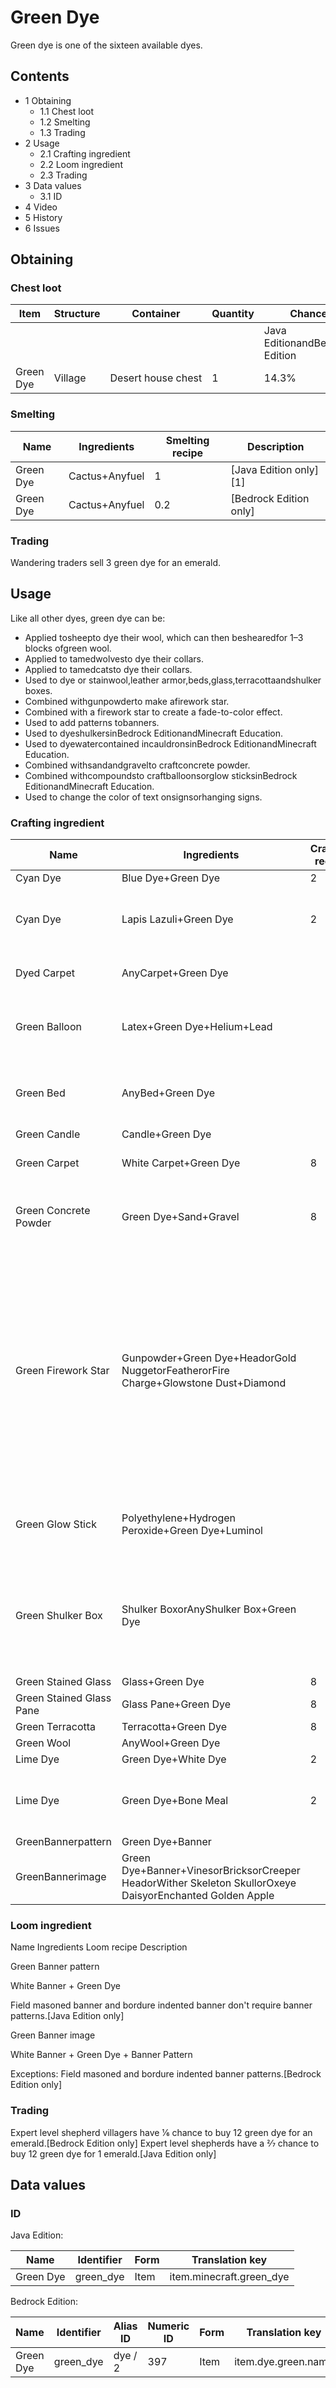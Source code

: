 # Green Dye
Green dye is one of the sixteen available dyes.

## Contents
- 1 Obtaining
	- 1.1 Chest loot
	- 1.2 Smelting
	- 1.3 Trading
- 2 Usage
	- 2.1 Crafting ingredient
	- 2.2 Loom ingredient
	- 2.3 Trading
- 3 Data values
	- 3.1 ID
- 4 Video
- 5 History
- 6 Issues

## Obtaining
### Chest loot
| Item      | Structure | Container          | Quantity | Chance                         |
|-----------|-----------|--------------------|----------|--------------------------------|
|           |           |                    |          | Java EditionandBedrock Edition |
| Green Dye | Village   | Desert house chest | 1        | 14.3%                          |

### Smelting
| Name      | Ingredients    | Smelting recipe | Description              |
|-----------|----------------|-----------------|--------------------------|
| Green Dye | Cactus+Anyfuel | 1               | ‌[Java Edition  only][1] |
| Green Dye | Cactus+Anyfuel | 0.2             | ‌[Bedrock Edition  only] |

### Trading
Wandering traders sell 3 green dye for an emerald.

## Usage
Like all other dyes, green dye can be:

- Applied tosheepto dye their wool, which can then beshearedfor 1–3 blocks ofgreen wool.
- Applied to tamedwolvesto dye their collars.
- Applied to tamedcatsto dye their collars.
- Used to dye or stainwool,leather armor,beds,glass,terracottaandshulker boxes.
- Combined withgunpowderto make afirework star.
- Combined with a firework star to create a fade-to-color effect.
- Used to add patterns tobanners.
- Used to dyeshulkersinBedrock EditionandMinecraft Education.
- Used to dyewatercontained incauldronsinBedrock EditionandMinecraft Education.
- Combined withsandandgravelto craftconcrete powder.
- Combined withcompoundsto craftballoonsorglow sticksinBedrock EditionandMinecraft Education.
- Used to change the color of text onsignsorhanging signs.

### Crafting ingredient
| Name                     | Ingredients                                                                                              | Crafting recipe | Description                                                                                                                                                                       |
|--------------------------|----------------------------------------------------------------------------------------------------------|-----------------|-----------------------------------------------------------------------------------------------------------------------------------------------------------------------------------|
| Cyan Dye                 | Blue Dye+Green Dye                                                                                       | 2               |                                                                                                                                                                                   |
| Cyan Dye                 | Lapis Lazuli+Green Dye                                                                                   | 2               | ‌[Bedrock Edition and Minecraft Education  only]                                                                                                                                  |
| Dyed Carpet              | AnyCarpet+Green Dye                                                                                      |                 | ‌[Java Edition  only]                                                                                                                                                             |
| Green Balloon            | Latex+Green Dye+Helium+Lead                                                                              |                 | ‌[Bedrock Edition and Minecraft Education  only]                                                                                                                                  |
| Green Bed                | AnyBed+Green Dye                                                                                         |                 | A bed of any color can be re-dyed using dyes.                                                                                                                                     |
| Green Candle             | Candle+Green Dye                                                                                         |                 |                                                                                                                                                                                   |
| Green Carpet             | White Carpet+Green Dye                                                                                   | 8               | ‌[Bedrock Edition  only]                                                                                                                                                          |
| Green Concrete Powder    | Green Dye+Sand+Gravel                                                                                    | 8               | Red sand cannot be used in place of sand.[2][3]                                                                                                                                   |
| Green Firework Star      | Gunpowder+Green Dye+HeadorGold NuggetorFeatherorFire Charge+Glowstone Dust+Diamond                       |                 | Up to eight dyes can be added.One head, gold nugget, feather, or fire charge can be added.Both the diamond and the glowstone dust can be added with any of the other ingredients. |
| Green Glow Stick         | Polyethylene+Hydrogen Peroxide+Green Dye+Luminol                                                         |                 | ‌[Bedrock Edition and Minecraft Education  only]                                                                                                                                  |
| Green Shulker Box        | Shulker BoxorAnyShulker Box+Green Dye                                                                    |                 | The shulker box retains its contents. If it is renamed on ananvil, it also retains its name.                                                                                      |
| Green Stained Glass      | Glass+Green Dye                                                                                          | 8               |                                                                                                                                                                                   |
| Green Stained Glass Pane | Glass Pane+Green Dye                                                                                     | 8               |                                                                                                                                                                                   |
| Green Terracotta         | Terracotta+Green Dye                                                                                     | 8               |                                                                                                                                                                                   |
| Green Wool               | AnyWool+Green Dye                                                                                        |                 |                                                                                                                                                                                   |
| Lime Dye                 | Green Dye+White Dye                                                                                      | 2               |                                                                                                                                                                                   |
| Lime Dye                 | Green Dye+Bone Meal                                                                                      | 2               | ‌[Bedrock Edition and Minecraft Education  only]                                                                                                                                  |
| GreenBannerpattern       | Green Dye+Banner                                                                                         |                 |                                                                                                                                                                                   |
| GreenBannerimage         | Green Dye+Banner+VinesorBricksorCreeper HeadorWither Skeleton SkullorOxeye DaisyorEnchanted Golden Apple |                 |                                                                                                                                                                                   |

### Loom ingredient



Name
Ingredients
Loom recipe
Description


Green Banner pattern

White Banner + Green Dye



Field masoned banner and bordure indented banner don't require banner patterns.‌[Java Edition  only]


Green Banner image

White Banner + Green Dye + Banner Pattern



Exceptions:
Field masoned and bordure indented banner patterns.‌[Bedrock Edition  only]


### Trading
Expert level shepherd villagers have 1⁄6 chance to buy 12 green dye for an emerald.‌[Bedrock Edition  only] Expert level shepherds have a 2⁄7 chance to buy 12 green dye for 1 emerald.‌[Java Edition  only]

## Data values
### ID
Java Edition:

| Name      | Identifier | Form | Translation key          |
|-----------|------------|------|--------------------------|
| Green Dye | green_dye  | Item | item.minecraft.green_dye |

Bedrock Edition:

| Name      | Identifier | Alias ID | Numeric ID | Form | Translation key     |
|-----------|------------|----------|------------|------|---------------------|
| Green Dye | green_dye  | dye / 2  | 397        | Item | item.dye.green.name |


